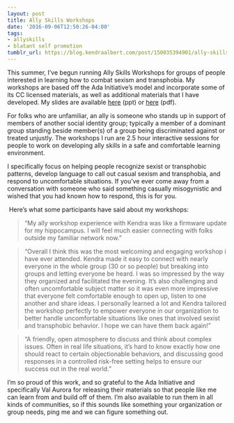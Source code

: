 ```yaml
---
layout: post
title: Ally Skills Workshops
date: '2016-09-06T12:50:26-04:00'
tags:
- allyskills
- blatant self promotion
tumblr_url: https://blog.kendraalbert.com/post/150035394901/ally-skills-workshops
---
```

This summer, I’ve begun running Ally Skills Workshops for groups of people interested in learning how to combat sexism and transphobia. My workshops are based off the Ada Initiative’s model and incorporate some of its CC licensed materials, as well as additional materials that I have developed. My slides are available [here](https://dl.dropboxusercontent.com/u/5027557/Kendra%20Ally%20Skills%20Presentation%208-25.ppt) (ppt) or [here](https://dl.dropboxusercontent.com/u/5027557/Kendra%20Ally%20Skills%20Presentation%208-25.pdf) (pdf).

For folks who are unfamiliar, an ally is someone who stands up in support of members of another social identity group; typically a member of a dominant group standing beside member(s) of a group being discriminated against or treated unjustly.&nbsp;The workshops I run are 2.5 hour interactive sessions for people to work on developing ally skills in a safe and comfortable learning environment.

<!-- more -->

I specifically focus on helping people recognize sexist or transphobic patterns, develop language to call out casual sexism and transphobia, and respond to uncomfortable situations. If you’ve ever come away from a conversation with someone who said something casually misogynistic and wished that you had known how to respond, this is for you.

&nbsp;Here’s what some participants have said about my workshops:

> “My ally workshop experience with Kendra was like a firmware update for my hippocampus. I will feel much easier connecting with folks outside my familiar network now.”

> “Overall I think this was the most welcoming and engaging workshop i have ever attended. Kendra made it easy to connect with nearly everyone in the whole group (30 or so people) but breaking into groups and letting everyone be heard. I was so impressed by the way they organized and facilitated the evening. It’s also challenging and often uncomfortable subject matter so it was even more impressive that everyone felt comfortable enough to open up, listen to one another and share ideas. I personally learned a lot and Kendra tailored the workshop perfectly to empower everyone in our organization to better handle uncomfortable situations like ones that involved sexist and transphobic behavior. I hope we can have them back again!”

> “A friendly, open atmosphere to discuss and think about complex issues. Often in real life situations, it’s hard to know exactly how one should react to certain objectionable behaviors, and discussing good responses in a controlled risk-free setting helps to ensure our success out in the real world.”

I’m so proud of this work, and so grateful to the Ada Initiative and specifically Val Aurora for releasing their materials so that people like me can learn from and build off of them. I’m also available to run them in all kinds of communities, so if this sounds like something your organization or group needs, ping me and we can figure something out.

